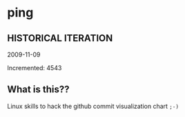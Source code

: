 # ping

## HISTORICAL ITERATION
2009-11-09

Incremented: 4543

## What is this?? 
Linux skills to hack the github commit visualization chart `;-)`
